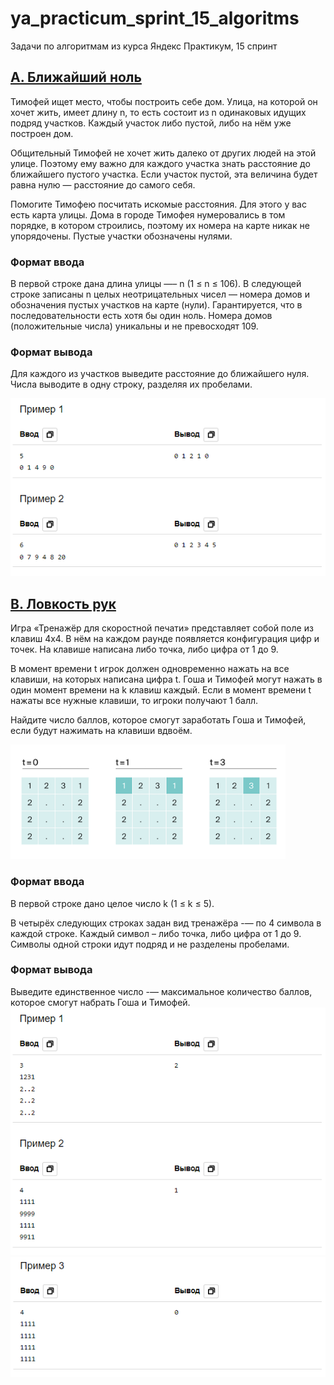 # ya_practicum_sprint_15_algoritms
Задачи по алгоритмам из курса Яндекс Практикум, 15 спринт

## [A. Ближайший ноль](https://github.com/Anya-sl/ya_practicum_sprint_15_algorithms/blob/main/a_nearest_zero.py)
Тимофей ищет место, чтобы построить себе дом. Улица, на которой он хочет жить, имеет длину n, то есть состоит из n одинаковых идущих подряд участков. Каждый участок либо пустой, либо на нём уже построен дом.

Общительный Тимофей не хочет жить далеко от других людей на этой улице. Поэтому ему важно для каждого участка знать расстояние до ближайшего пустого участка. Если участок пустой, эта величина будет равна нулю — расстояние до самого себя.

Помогите Тимофею посчитать искомые расстояния. Для этого у вас есть карта улицы. Дома в городе Тимофея нумеровались в том порядке, в котором строились, поэтому их номера на карте никак не упорядочены. Пустые участки обозначены нулями.

### Формат ввода
В первой строке дана длина улицы —– n (1 ≤ n ≤ 106). В следующей строке записаны n целых неотрицательных чисел — номера домов и обозначения пустых участков на карте (нули). Гарантируется, что в последовательности есть хотя бы один ноль. Номера домов (положительные числа) уникальны и не превосходят 109.

### Формат вывода
Для каждого из участков выведите расстояние до ближайшего нуля. Числа выводите в одну строку, разделяя их пробелами.

![sample](https://github.com/Anya-sl/ya_practicum_sprint_15_algorithms/blob/main/pictures/a_nearest_zero.PNG)

## [B. Ловкость рук](https://github.com/Anya-sl/ya_practicum_sprint_15_algorithms/blob/main/b_sleight_of_hand.py)
Игра «Тренажёр для скоростной печати» представляет собой поле из клавиш 4x4. В нём на каждом раунде появляется конфигурация цифр и точек. На клавише написана либо точка, либо цифра от 1 до 9.

В момент времени t игрок должен одновременно нажать на все клавиши, на которых написана цифра t. Гоша и Тимофей могут нажать в один момент времени на k клавиш каждый. Если в момент времени t нажаты все нужные клавиши, то игроки получают 1 балл.

Найдите число баллов, которое смогут заработать Гоша и Тимофей, если будут нажимать на клавиши вдвоём.

![sample_keyboard](https://github.com/Anya-sl/ya_practicum_sprint_15_algorithms/blob/main/pictures/b_sleight_of_hand_0.PNG)

### Формат ввода
В первой строке дано целое число k (1 ≤ k ≤ 5).

В четырёх следующих строках задан вид тренажёра -— по 4 символа в каждой строке. Каждый символ – либо точка, либо цифра от 1 до 9. Символы одной строки идут подряд и не разделены пробелами.

### Формат вывода
Выведите единственное число -— максимальное количество баллов, которое смогут набрать Гоша и Тимофей.
![sample_1_2](https://github.com/Anya-sl/ya_practicum_sprint_15_algorithms/blob/main/pictures/b_sleight_of_hand_1.PNG)
![sample_3](https://github.com/Anya-sl/ya_practicum_sprint_15_algorithms/blob/main/pictures/b_sleight_of_hand_2.PNG)

